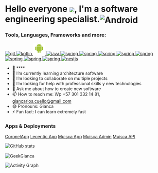 # Hello everyone <img align="center" src="https://media2.giphy.com/media/0CJakjZVp4VfDnh8BH/giphy.gif?cid=6c09b952d50028a35aaf5361798bbdb1720ec6290f2cb13e&rid=giphy.gif&ct=s" width="35">, I'm a software engineering specialist.<img align="center" alt="Android" width="55" src="https://media.giphy.com/media/MF1kR4YmC2Z20/giphy.gif" /></h2>

<h3 align="left">Tools, Languages, Frameworks and more:</h3>
<p align="left"> 
<a href="https://git-scm.com/" target="_blank" rel="noreferrer"> 
<img src="https://www.vectorlogo.zone/logos/git-scm/git-scm-icon.svg" alt="git" width="40" height="40"/> 
</a> 
<a href="https://kotlinlang.org" target="_blank" rel="noreferrer"> 
<img src="https://www.vectorlogo.zone/logos/kotlinlang/kotlinlang-icon.svg" alt="kotlin" width="40" height="40"/> 
</a>
<a href="https://developer.android.com" target="_blank" rel="noreferrer"> 
<img src="https://raw.githubusercontent.com/devicons/devicon/master/icons/android/android-original-wordmark.svg" alt="android" width="40" height="40"/> 
</a> 
<a href="https://www.java.com/en/" target="_blank" rel="noreferrer"> 
<img src="https://www.svgrepo.com/show/303388/java-4-logo.svg" alt="java" width="40" height="40"/> 
</a> 
<a href="https://start.spring.io/" target="_blank" rel="noreferrer"> 
<img src="https://picodotdev.github.io/blog-bitix/assets/images/logotypes/spring.svg" alt="spring" width="40" height="40"/> 
</a> 
<a href="https://start.spring.io/" target="_blank" rel="noreferrer"> 
<img src="https://www.zartis.com/wp-content/uploads/2021/12/spring-boot-logo.png" alt="spring" width="40" height="40"/> 
</a> 
<a href="https://nodejs.org/en/" target="_blank" rel="noreferrer"> 
<img src="https://www.svgrepo.com/show/303266/nodejs-icon-logo.svg" alt="spring" width="40" height="40"/> 
</a> 
<a href="https://dotnet.microsoft.com/en-us/apps/xamarin" target="_blank" rel="noreferrer"> 
<img src="https://www.oliverbrown.me.uk/2021/03/01/the-future-of-microsoft-maui-and-xamarin-forms/xamarin.png" alt="spring" width="40" height="40"/> 
</a> 
<a href="https://ionicframework.com/" target="_blank" rel="noreferrer"> 
<img src="https://www.svgrepo.com/show/353912/ionic-icon.svg" alt="spring" width="40" height="40"/> 
</a> 
  <a href="https://www.php.net/" target="_blank" rel="noreferrer"> 
<img src="https://cdn3.iconfinder.com/data/icons/logos-and-brands-adobe/512/256_Php-512.png" alt="spring" width="40" height="40"/> 
</a> 
   <a href="https://www.mysql.com/" target="_blank" rel="noreferrer"> 
<img src="https://www.vectorlogo.zone/logos/mysql/mysql-official.svg" alt="spring" width="40" height="40"/> 
</a> 
  <a href="https://www.postgresql.org/" target="_blank" rel="noreferrer"> 
<img src="https://upload.wikimedia.org/wikipedia/commons/thumb/2/29/Postgresql_elephant.svg/993px-Postgresql_elephant.svg.png" alt="spring" width="40" height="40"/> 
</a> 
  </a> 
  <a href="https://nestjs.com/" target="_blank" rel="noreferrer"> 
<img src="https://upload.wikimedia.org/wikipedia/commons/a/a8/NestJS.svg" alt="nestjs" width="40" height="40"/> 
</a> 
</p>

- 🔭 ****
- 🌱 I’m currently learning architecture software
- 👯 I’m looking to collaborate on multiple projects
- 🤔 I’m looking for help with professional skills y new technologies
- 💬 Ask me about how to create new software
- 📫 How to reach me:  Wp +57 301 332 14 81, giancarlos.cuello@gmail.com
- 😄 Pronouns: Gianca
- ⚡ Fun fact: I can learn extremely fast

<h3 align="left">Apps & Deployments</h3>
<a href="https://play.google.com/store/apps/details?id=com.adds.coronel_app&pcampaignid=web_share">CoronelApp</a>
<a href="https://play.google.com/store/apps/details?id=co.com.gksoftware.leoentic&pcampaignid=web_share">Leoentic App</a>
<a href="https://play.google.com/store/apps/details?id=co.com.gksoftware.muisca&pcampaignid=web_share">Muisca App</a>
<a href="https://admin.dev.muisca.net.co/">Muisca Admin</a>
<a href="https://dev.api.muisca.net.co/">Muisca API</a>

[![GitHub stats](https://github-readme-stats.vercel.app/api?username=GeekGianca&theme=tokyonight&show_icons=true&include_all_commits=true )](https://github.com/anuraghazra/github-readme-stats)
<p><img align="center" src="https://github-readme-streak-stats.herokuapp.com/?user=GeekGianca&theme=github-dark&hide_border=false" alt="GeekGianca"/></p>

![Activity Graph](https://github-readme-activity-graph.vercel.app/graph?username=GeekGianca&custom_title=Act%20%20graph&hide_border=true&theme=github-compact)
